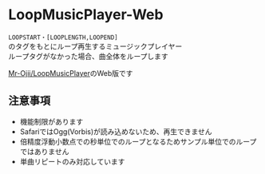# LoopMusicPlayer-Web
`LOOPSTART・[LOOPLENGTH,LOOPEND]`  
のタグをもとにループ再生するミュージックプレイヤー  
ループタグがなかった場合、曲全体をループします

[Mr-Ojii/LoopMusicPlayer](https://github.com/Mr-Ojii/LoopMusicPlayer)のWeb版です

## 注意事項
+ 機能制限があります
+ SafariではOgg(Vorbis)が読み込めないため、再生できません
+ 倍精度浮動小数点での秒単位でのループとなるためサンプル単位でのループではありません
+ 単曲リピートのみ対応しています
